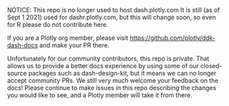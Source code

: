 NOTICE: This repo is no longer used to host dash.plotly.com
It is still (as of Sept 1 2021) used for dashr.plotly.com, but this will change soon, so even for R please do not contribute here.

If you are a Plotly org member, please visit https://github.com/plotly/ddk-dash-docs and make your PR there.

Unfortunately for our community contributors, this repo is private. That allows us to provide a better docs experience by using some of our closed-source packages such as dash-design-kit, but it means we can no longer accept community PRs. We still very much welcome your feedback on the docs! Please continue to make issues in this repo describing the changes you would like to see, and a Plotly member will take it from there.
